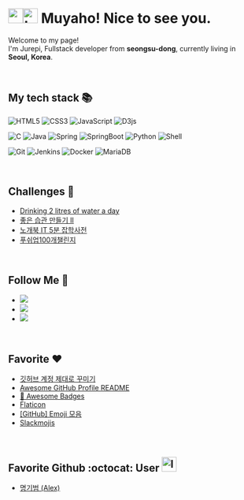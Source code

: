 <h1>
 <img src="https://avatars.githubusercontent.com/u/21186414?s=48&v=4" width="30"><img alt="thankyou random" title="thankyou random" loading="lazy" src="https://emojis.slackmojis.com/emojis/images/1643514318/2905/thankyou.gif?1643514318" width="30"/>
 Muyaho! Nice to see you.</h1>
 
<p>Welcome to my page! </br> I'm Jurepi, Fullstack developer from <b>seongsu-dong</b>, currently living in <img src="https://cdn-icons-png.flaticon.com/128/4482/4482887.png" class="" data-premium="0" width="13"/> <b>Seoul, Korea</b>. </p>

<br />

<h2> My tech stack 📚</h2>

![HTML5](https://img.shields.io/badge/-HTML5-F05032?style=for-the-badge&logo=html5&logoColor=ffffff)
![CSS3](https://img.shields.io/badge/-CSS3-007ACC?style=for-the-badge&logo=css3)
![JavaScript](https://img.shields.io/badge/-JavaScript-%23F7DF1C?style=for-the-badge&logo=javascript&logoColor=000000&labelColor=%23F7DF1C&color=%23FFCE5A)
![D3js](https://img.shields.io/badge/-D3.js-F9A03C?style=for-the-badge&logo=d3.js&logoColor=white)
 
![C](https://img.shields.io/badge/-C-00599C?style=for-the-badge&logo=c%2B%2B&logoColor=white)
![Java](https://img.shields.io/badge/Java-ED8B00?style=for-the-badge&logo=Java&logoColor=white)
![Spring](https://img.shields.io/badge/Spring-6DB33F?style=for-the-badge&logo=Spring&logoColor=white)
![SpringBoot](https://img.shields.io/badge/SpringBoot-6DB33F?style=for-the-badge&logo=SpringBoot&logoColor=white)
![Python](https://img.shields.io/badge/-Python-3766AB?style=for-the-badge&logo=Python&logoColor=white)
![Shell](https://img.shields.io/badge/-Shell-3766AB?style=for-the-badge&logo=Shell&logoColor=white)

![Git](https://img.shields.io/badge/-Git-F05032?style=for-the-badge&logo=git&logoColor=ffffff)
![Jenkins](https://img.shields.io/badge/Jenkins-D24939?style=for-the-badge&logo=Jenkins&logoColor=white)
![Docker](https://img.shields.io/badge/-Docker-46a2f1?style=for-the-badge&logo=docker&logoColor=ffffff)
![MariaDB](https://img.shields.io/badge/MariaDB-003545?style=for-the-badge&logo=MariaDB&logoColor=white)

<br />

## Challenges 🏃
- [Drinking 2 litres of water a day](https://band.us/band/86219552)
- [좋은 습관 만들기 II](https://band.us/band/86887900)
- [노개북 IT 5분 잡학사전](https://nomadcoders.co/c/it-dictionary/lobby)
- [푸쉬업100개챌린지](https://cafe.naver.com/ArticleList.nhn?search.clubid=30876701&search.menuid=5&search.boardtype=L)

<br />

## Follow Me 👬
- <a href="https://blog.naver.com/dhan0213"><img src="https://img.shields.io/badge/Blog-63ce57?style=flat-square&logo=Naver&logoColor=white&link=https://danhee.an"/></a>
- <a href="https://www.facebook.com/danhee.an/"><img src="https://img.shields.io/badge/Facebook-1877F2?style=flat-square&logo=facebook&logoColor=white&link=https://www.facebook.com/danhee.an"/></a>
- <a href="mailto:danhee.an@gmail.com"><img src="https://img.shields.io/badge/Gmail-d14836?style=flat-square&logo=Gmail&logoColor=white&link=danhee.an@gmail.com"/></a>

<br />

## Favorite ❤️
- [깃허브 계정 제대로 꾸미기](https://www.youtube.com/watch?v=w9DfC2BHGPA)
- [Awesome GitHub Profile README](https://github.com/abhisheknaiidu/awesome-github-profile-readme)
- [📛 Awesome Badges](https://dev.to/envoy_/150-badges-for-github-pnk)
- [Flaticon](https://www.flaticon.com/)
- [[GitHub] Emoji 모음](https://security-nanglam.tistory.com/491)
- [Slackmojis](https://slackmojis.com/)

<br />



## Favorite Github :octocat: User <img alt="looking yoyo" title="looking yoyo" loading="lazy" src="https://emojis.slackmojis.com/emojis/images/1643514239/2078/looking.gif?1643514239" width="30"/> 

- [명기범 (Alex)](https://github.com/giibeom)

<!--
**danheean/danheean** is a ✨ _special_ ✨ repository because its `README.md` (this file) appears on your GitHub profile.

Here are some ideas to get you started:

- 🔭 I’m currently working on ...
- 🌱 I’m currently learning ...
- 👯 I’m looking to collaborate on ...
- 🤔 I’m looking for help with ...
- 💬 Ask me about ...
- 📫 How to reach me: ...
- 😄 Pronouns: ...
- ⚡ Fun fact: ...
-->
